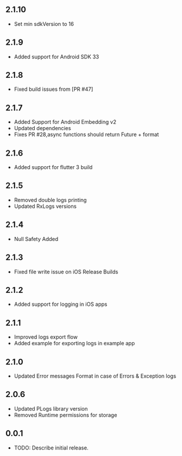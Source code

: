 ## 2.1.10
* Set min sdkVersion to 16

## 2.1.9
* Added support for Android SDK 33

## 2.1.8
* Fixed build issues from [PR #47]

## 2.1.7
* Added Support for Android Embedding v2
* Updated dependencies
* Fixes PR #28,async functions should return Future + format

## 2.1.6
* Added support for flutter 3 build

## 2.1.5
* Removed double logs printing
* Updated RxLogs versions

## 2.1.4
* Null Safety Added

## 2.1.3
* Fixed file write issue on iOS Release Builds

## 2.1.2
* Added support for logging in iOS apps

## 2.1.1

* Improved logs export flow
* Added example for exporting logs in example app

## 2.1.0

* Updated Error messages Format in case of Errors & Exception logs

## 2.0.6

* Updated PLogs library version
* Removed Runtime permissions for storage

## 0.0.1

* TODO: Describe initial release.
